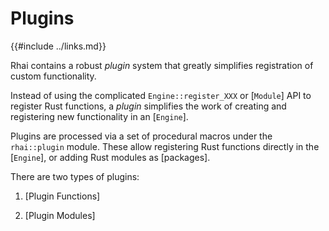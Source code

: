 Plugins
=======

{{#include ../links.md}}

Rhai contains a robust _plugin_ system that greatly simplifies registration of custom functionality.

Instead of using the complicated `Engine::register_XXX` or [`Module`] API to register Rust functions,
a _plugin_ simplifies the work of creating and registering new functionality in an [`Engine`].

Plugins are processed via a set of procedural macros under the `rhai::plugin` module. These allow
registering Rust functions directly in the [`Engine`], or adding Rust modules as [packages].

There are two types of plugins:

1. [Plugin Functions]

2. [Plugin Modules]
